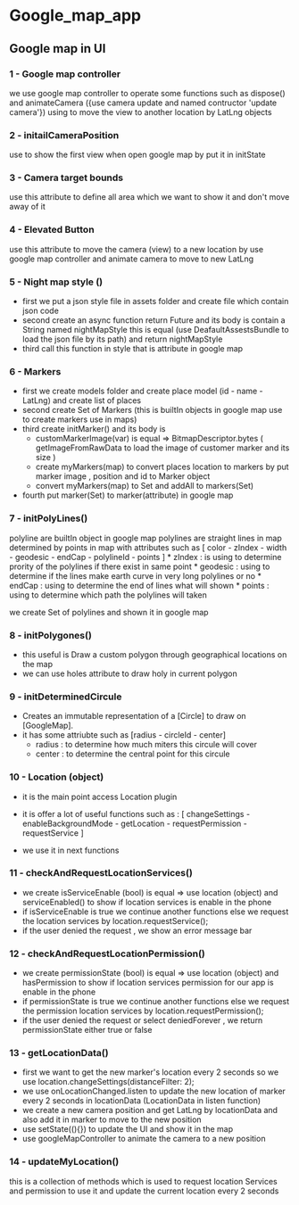 # Google_map_app

## Google map in UI 


### 1 - Google map controller

we use google map controller to operate some functions such as dispose() and animateCamera ({use camera update and named contructor 'update camera'}) using to move the view to another location by LatLng objects 

### 2 - initailCameraPosition

use to show the first view when open google map by put it in initState

### 3 - Camera target bounds 

use this attribute to define all area which we want to show it and don't move away of it 

### 4 - Elevated Button

use this attribute to move the camera (view) to a new location by use google map controller and animate camera to move to new LatLng 

### 5 - Night map style ()

- first we put a json style file in assets folder and create file which contain json code 
- second create an async function return Future<String> and its body is contain a String named nightMapStyle 
this is equal (use DeafaultAssestsBundle to load the json file by its path) and return nightMapStyle
- third call this function in style that is attribute in google map 

### 6 - Markers

- first we create models folder and create place model (id - name - LatLng) and create list of places 
- second create Set of Markers (this is builtIn objects in google map use to create markers use in maps)
- third create initMarker() and its body is 
   * customMarkerImage(var) is equal => BitmapDescriptor.bytes ( getImageFromRawData to load the image of customer marker and its size )
   * create myMarkers(map) to convert places location to markers by put marker image , position and id to Marker object 
   * convert myMarkers(map) to Set and addAll to markers(Set)
- fourth put marker(Set) to marker(attribute) in google map 

### 7 - initPolyLines() 

polyline are builtIn object in google map
polylines are straight lines in map determined by points in map with attributes such as [ color - zIndex - width - geodesic - endCap - polylineId - points ]
    * zIndex : is using to determine prority of the polylines if there exist in same point
    * geodesic : using to determine if the lines make earth curve in very long polylines or no
    * endCap : using to determine the end of lines what will shown
    * points : using to determine which path the polylines will taken

we create Set of polylines and shown it in google map


### 8 - initPolygones()

- this useful is Draw a custom polygon through geographical locations on the map
- we can use holes attribute to draw holy in current polygon

### 9 - initDeterminedCircule

- Creates an immutable representation of a [Circle] to draw on [GoogleMap].
- it has some attriubte such as [radius - circleId - center]
    * radius : to determine how much miters this circule will cover
    * center : to determine the central point for this circule

### 10 - Location (object)

- it is the main point access Location plugin 
- it is offer a lot of useful functions 
such as : [ changeSettings - enableBackgroundMode - getLocation - requestPermission - requestService ]        

- we use it in next functions 

### 11 - checkAndRequestLocationServices()

- we create isServiceEnable (bool) is equal => use location (object) and serviceEnabled() to show if location services is enable in the phone
- if isServiceEnable is true we continue another functions 
else we request the location services by location.requestService();
- if the user denied the request , we show an error message bar

### 12 - checkAndRequestLocationPermission()

- we create permissionState (bool) is equal => use location (object) and hasPermission to show if location services permission for our app is enable in the phone
- if permissionState is true we continue another functions 
else we request the permission location services by location.requestPermission();
- if the user denied the request or select deniedForever , we return permissionState either true or false 

### 13 - getLocationData()

- first we want to get the new marker's location every 2 seconds so we use location.changeSettings(distanceFilter: 2);
- we use onLocationChanged.listen to update the new location of marker every 2 seconds in locationData (LocationData in listen function)
- we create a new camera position and get LatLng by locationData and also add it in marker to move to the new position 
- use setState((){}) to update the UI and show it in the map 
- use googleMapController to animate the camera to a new position

### 14 - updateMyLocation()

this is a collection of methods which is used to request location Services and permission to use it and update the current location every 2 seconds

